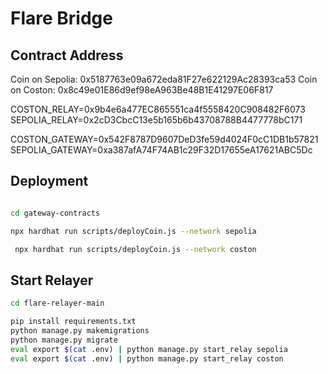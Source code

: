 # Flare Bridge

## Contract Address

Coin on Sepolia: 0x5187763e09a672eda81F27e622129Ac28393ca53
Coin on Coston: 0x8c49e01E86d9ef98eA963Be48B1E41297E06F817

COSTON_RELAY=0x9b4e6a477EC865551ca4f5558420C908482F6073
SEPOLIA_RELAY=0x2cD3CbcC13e5b165b6b43708788B4477778bC171

COSTON_GATEWAY=0x542F8787D9607DeD3fe59d4024F0cC1DB1b57821
SEPOLIA_GATEWAY=0xa387afA74F74AB1c29F32D17655eA17621ABC5Dc

## Deployment

```bash

cd gateway-contracts

npx hardhat run scripts/deployCoin.js --network sepolia

 npx hardhat run scripts/deployCoin.js --network coston
```

## Start Relayer

```bash
cd flare-relayer-main

pip install requirements.txt
python manage.py makemigrations
python manage.py migrate
eval export $(cat .env) | python manage.py start_relay sepolia
eval export $(cat .env) | python manage.py start_relay coston

```
